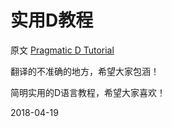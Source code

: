 

# 实用D教程

原文 [Pragmatic D Tutorial](http://qznc.github.io/d-tut/index.html)


翻译的不准确的地方，希望大家包涵！

简明实用的D语言教程，希望大家喜欢！

2018-04-19 

